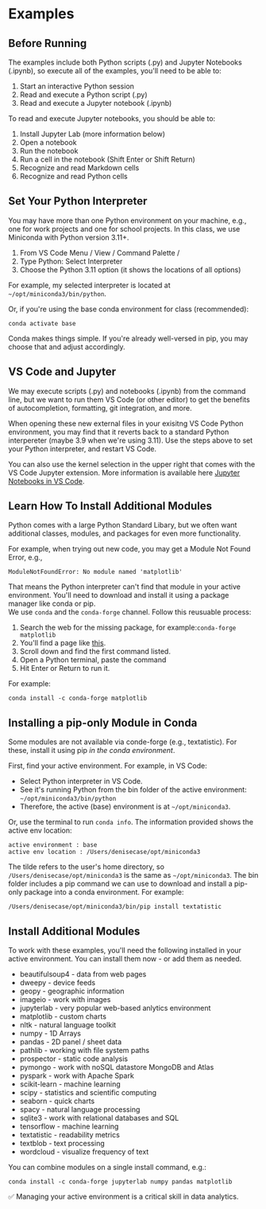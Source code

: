 # Examples

## Before Running

The examples include both Python scripts (.py) and Jupyter Notebooks (.ipynb), 
so execute all of the examples, you'll need to be able to:

1. Start an interactive Python session
1. Read and execute a Python script (.py)
1. Read and execute a Jupyter notebook (.ipynb)

To read and execute Jupyter notebooks, you should be able to:

1. Install Jupyter Lab (more information below)
1. Open a notebook
1. Run the notebook
1. Run a cell in the notebook (Shift Enter or Shift Return)
1. Recognize and read Markdown cells
1. Recognize and read Python cells

## Set Your Python Interpreter 

You may have more than one Python environment on your machine, 
e.g., one for work projects and one for school projects.
In this class, we use Miniconda with Python version 3.11+.

1. From VS Code Menu / View / Command Palette /
1. Type Python: Select Interpreter
1. Choose the Python 3.11 option (it shows the locations of all options)

For example, my selected interpreter is located at
`~/opt/miniconda3/bin/python`.

Or, if you're using the base conda environment for class (recommended):

`conda activate base` 

Conda makes things simple. 
If you're already well-versed in pip, you may choose that and adjust accordingly.


## VS Code and Jupyter  

We may execute scripts (.py) and notebooks (.ipynb) from the command line,
but we want to run them VS Code (or other editor) to get the 
benefits of autocompletion, formatting, git integration, and more. 

When opening these new external files in your exisitng VS Code Python environment, 
you may find that it reverts back to a standard Python interpereter (maybe 3.9 when we're using 3.11). 
Use the steps above to set your Python interpreter, and restart VS Code.

You can also use the kernel selection in the upper right that comes with the VS Code Jupyter extension. 
More information is available here [Jupyter Notebooks in VS Code](https://code.visualstudio.com/docs/datascience/jupyter-notebooks).


## Learn How To Install Additional Modules

Python comes with a large Python Standard Libary, but we often 
want additional classes, modules, and packages for even
more functionality. 

For example, when trying out new code, you may get a Module Not Found Error, e.g.,

`ModuleNotFoundError: No module named 'matplotlib'`

That means the Python interpreter can't find that module in your active environment. 
You'll need to download and install it using a package manager like conda or pip.  
We use `conda` and the `conda-forge` channel. Follow this reusuable process:

1. Search the web for the missing package, for example:`conda-forge matplotlib`
2. You'll find a page like [this](https://anaconda.org/conda-forge/matplotlib). 
3. Scroll down and find the first command listed.
4. Open a Python terminal, paste the command
5. Hit Enter or Return to run it.

For example:

`conda install -c conda-forge matplotlib`


## Installing a pip-only Module in Conda

Some modules are not available via conde-forge (e.g., textatistic).
For these, install it using pip _in the conda environment_.

First, find your active environment. For example, in VS Code:

- Select Python interpreter in VS Code.
- See it's running Python from the bin folder of the active environment: `~/opt/miniconda3/bin/python`
- Therefore, the active (base) environment is at `~/opt/miniconda3`.

Or, use the terminal to run `conda info`. 
The information provided shows the active env location: 

```
active environment : base
active env location : /Users/denisecase/opt/miniconda3
```

The tilde refers to the user's home directory, 
so `/Users/denisecase/opt/miniconda3` is the same 
as `~/opt/miniconda3`. 
The bin folder includes a pip command we can use to download and install 
a pip-only package into a conda environment. 
For example:

`/Users/denisecase/opt/miniconda3/bin/pip install textatistic`

## Install Additional Modules

To work with these examples, you'll need the following installed in your active environment.
You can install them now - or add them as needed.

- beautifulsoup4 - data from web pages
- dweepy - device feeds
- geopy - geographic information
- imageio - work with images
- jupyterlab - very popular web-based anlytics environment
- matplotlib - custom charts
- nltk - natural language toolkit
- numpy - 1D Arrays
- pandas - 2D panel / sheet data
- pathlib - working with file system paths
- prospector - static code analysis
- pymongo - work with noSQL datastore MongoDB and Atlas
- pyspark - work with Apache Spark
- scikit-learn - machine learning
- scipy - statistics and scientific computing
- seaborn - quick charts
- spacy - natural language processing
- sqlite3 - work with relational databases and SQL
- tensorflow - machine learning
- textatistic - readability metrics
- textblob - text processing
- wordcloud - visualize frequency of text

You can combine modules on a single install command, e.g.:

`conda install -c conda-forge jupyterlab numpy pandas matplotlib`

:white_check_mark: Managing your active environment is a critical skill in data analytics.

    
